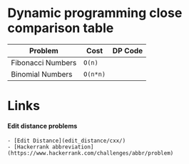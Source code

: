 

Dynamic programming close comparison table
============================================

  Problem                      | Cost               | DP Code
  ---                          | ---                | ---
  Fibonacci Numbers            | `O(n)`             | 
  Binomial  Numbers            | `O(n*n)`           | 
  

Links
=======

#### Edit distance problems

    - [Edit Distance](edit_distance/cxx/)
    - [Hackerrank abbreviation](https://www.hackerrank.com/challenges/abbr/problem)

